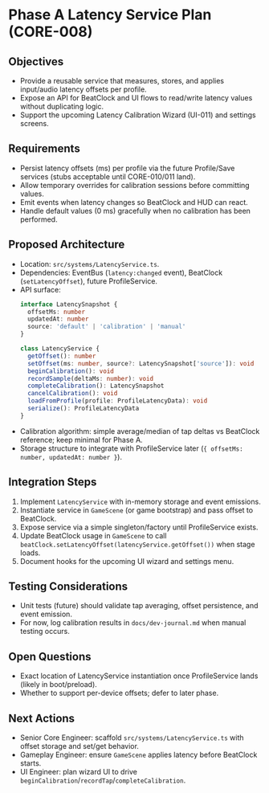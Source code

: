 # Phase A Latency Service Plan (CORE-008)

## Objectives
- Provide a reusable service that measures, stores, and applies input/audio latency offsets per profile.
- Expose an API for BeatClock and UI flows to read/write latency values without duplicating logic.
- Support the upcoming Latency Calibration Wizard (UI-011) and settings screens.

## Requirements
- Persist latency offsets (ms) per profile via the future Profile/Save services (stubs acceptable until CORE-010/011 land).
- Allow temporary overrides for calibration sessions before committing values.
- Emit events when latency changes so BeatClock and HUD can react.
- Handle default values (0 ms) gracefully when no calibration has been performed.

## Proposed Architecture
- Location: `src/systems/LatencyService.ts`.
- Dependencies: EventBus (`latency:changed` event), BeatClock (`setLatencyOffset`), future ProfileService.
- API surface:
  ```ts
  interface LatencySnapshot {
    offsetMs: number
    updatedAt: number
    source: 'default' | 'calibration' | 'manual'
  }

  class LatencyService {
    getOffset(): number
    setOffset(ms: number, source?: LatencySnapshot['source']): void
    beginCalibration(): void
    recordSample(deltaMs: number): void
    completeCalibration(): LatencySnapshot
    cancelCalibration(): void
    loadFromProfile(profile: ProfileLatencyData): void
    serialize(): ProfileLatencyData
  }
  ```
- Calibration algorithm: simple average/median of tap deltas vs BeatClock reference; keep minimal for Phase A.
- Storage structure to integrate with ProfileService later (`{ offsetMs: number, updatedAt: number }`).

## Integration Steps
1. Implement `LatencyService` with in-memory storage and event emissions.
2. Instantiate service in `GameScene` (or game bootstrap) and pass offset to BeatClock.
3. Expose service via a simple singleton/factory until ProfileService exists.
4. Update BeatClock usage in `GameScene` to call `beatClock.setLatencyOffset(latencyService.getOffset())` when stage loads.
5. Document hooks for the upcoming UI wizard and settings menu.

## Testing Considerations
- Unit tests (future) should validate tap averaging, offset persistence, and event emission.
- For now, log calibration results in `docs/dev-journal.md` when manual testing occurs.

## Open Questions
- Exact location of LatencyService instantiation once ProfileService lands (likely in boot/preload).
- Whether to support per-device offsets; defer to later phase.

## Next Actions
- Senior Core Engineer: scaffold `src/systems/LatencyService.ts` with offset storage and set/get behavior.
- Gameplay Engineer: ensure `GameScene` applies latency before BeatClock starts.
- UI Engineer: plan wizard UI to drive `beginCalibration`/`recordTap`/`completeCalibration`.
